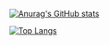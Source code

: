 <div>
  
[![Anurag's GitHub stats](https://github-readme-stats.vercel.app/api?username=thebinarypoet&count_private=true&show_icons=true&theme=cobalt&locale=cn)](https://github.com/anuraghazra/github-readme-stats)

</div>
<div>
  
[![Top Langs](https://github-readme-stats.vercel.app/api/top-langs/?username=thebinarypoet&layout=compact&theme=cobalt&card_width=467&locale=cn)](https://github.com/anuraghazra/github-readme-stats)

</div>
